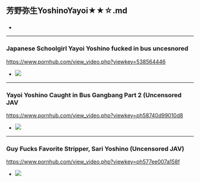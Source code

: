 ##  芳野弥生YoshinoYayoi★★☆.md
### 

- ![]()
---
### Japanese Schoolgirl Yayoi Yoshino fucked in bus uncesnored
https://www.pornhub.com/view_video.php?viewkey=538564446
- ![](https://ci.phncdn.com/videos/201408/14/30717132/original/(m=ecuKGgaaaa)(mh=t8F67vjP8D9vnH3q)14.jpg)
---
### Yayoi Yoshino Caught in Bus Gangbang Part 2 (Uncensored JAV
https://www.pornhub.com/view_video.php?viewkey=ph58740d99010d8
- ![](https://ci.phncdn.com/videos/201701/09/101775682/original/(m=ecuKGgaaaa)(mh=SjKdNW1K8qkMLWhw)15.jpg)
---
### Guy Fucks Favorite Stripper, Sari Yoshino (Uncensored JAV)
https://www.pornhub.com/view_video.php?viewkey=ph577ee007a158f
- ![](https://ci.phncdn.com/videos/201607/07/81597791/original/(m=ecuKGgaaaa)(mh=jE6DjDHO_EdBaO3_)6.jpg)
